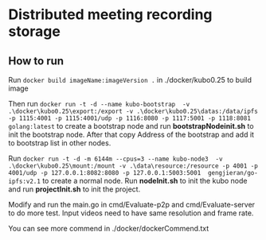 # Distributed meeting recording storage

## How to run

Run `docker build imageName:imageVersion .` in ./docker/kubo0.25 to build image

Then run `docker run -t -d --name kubo-bootstrap  -v .\docker\kubo0.25\export:/export -v .\docker\kubo0.25\datas:/data/ipfs -p 1115:4001 -p 1115:4001/udp -p 1116:8080 -p 1117:5001 -p 1118:8081 golang:latest` to create a bootstrap node and run **bootstrapNodeinit.sh** to init the bootstrap node. After that copy Address of the bootstrap and add it to bootstrap list in other nodes.

Run `docker run -t -d -m 6144m --cpus=3 --name kubo-node3  -v .\docker\kubo0.25\mount:/mount -v .\data\resource:/resource -p 4001 -p 4001/udp -p 127.0.0.1:8082:8080 -p 127.0.0.1:5003:5001  gengjieran/go-ipfs:v2.1` to create a normal node. Run **nodeInit.sh** to init the kubo node and run **projectInit.sh** to init the project. 

Modify and run the main.go in cmd/Evaluate-p2p and cmd/Evaluate-server to do more test. Input videos need to have same resolution and frame rate.

You can see more commend in ./docker/dockerCommend.txt


